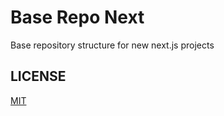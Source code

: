 # Base Repo Next

Base repository structure for new next.js projects

## LICENSE

[MIT](https://github.com/cwonrails/base-repo-next/blob/master/LICENSE)
